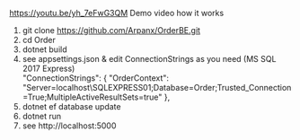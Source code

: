 
 https://youtu.be/yh_7eFwG3QM   Demo video how it works

1) git clone https://github.com/Arpanx/OrderBE.git
2) cd Order
3) dotnet build
4) see  appsettings.json & edit ConnectionStrings as you need (MS SQL 2017 Express)  
    "ConnectionStrings": {
		"OrderContext": "Server=localhost\\SQLEXPRESS01;Database=Order;Trusted_Connection=True;MultipleActiveResultSets=true"
    },
5) dotnet ef database update
6) dotnet run
7) see  http://localhost:5000

